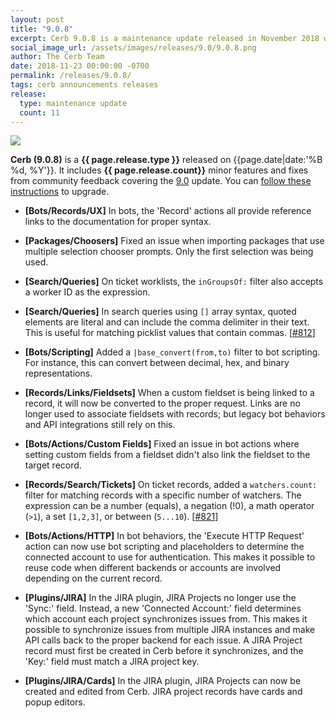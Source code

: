 ```yaml
---
layout: post
title: "9.0.8"
excerpt: Cerb 9.0.8 is a maintenance update released in November 2018 with 11 minor features and fixes from community feedback.
social_image_url: /assets/images/releases/9.0/9.0.8.png
author: The Cerb Team
date: 2018-11-23 00:00:00 -0700
permalink: /releases/9.0.8/
tags: cerb announcements releases
release:
  type: maintenance update
  count: 11
---
```


<div class="cerb-screenshot">
<img src="{{page.social_image_url}}" class="screenshot" style="max-width:500px;">
</div>

**Cerb (9.0.8)** is a **{{ page.release.type }}** released on {{page.date|date:'%B %d, %Y'}}. It includes **{{ page.release.count}}** minor features and fixes from community feedback covering the [9.0](/releases/9.0/) update.  You can [follow these instructions](/docs/upgrading/) to upgrade.

* **[Bots/Records/UX]** In bots, the 'Record' actions all provide reference links to the documentation for proper syntax.

* **[Packages/Choosers]** Fixed an issue when importing packages that use multiple selection chooser prompts. Only the first selection was being used.

* **[Search/Queries]** On ticket worklists, the `inGroupsOf:` filter also accepts a worker ID as the expression.

* **[Search/Queries]** In search queries using `[]` array syntax, quoted elements are literal and can include the comma delimiter in their text. This is useful for matching picklist values that contain commas. [[#812](https://github.com/jstanden/cerb/issues/812)]

* **[Bots/Scripting]** Added a `|base_convert(from,to)` filter to bot scripting. For instance, this can convert between decimal, hex, and binary representations.

* **[Records/Links/Fieldsets]** When a custom fieldset is being linked to a record, it will now be converted to the proper request. Links are no longer used to associate fieldsets with records; but legacy bot behaviors and API integrations still rely on this.

* **[Bots/Actions/Custom Fields]** Fixed an issue in bot actions where setting custom fields from a fieldset didn't also link the fieldset to the target record.

* **[Records/Search/Tickets]** On ticket records, added a `watchers.count:` filter for matching records with a specific number of watchers. The expression can be a number (equals), a negation (!0), a math operator (`>1`), a set `[1,2,3]`, or between (`5...10`). [[#821](https://github.com/jstanden/cerb/issues/821)]

* **[Bots/Actions/HTTP]** In bot behaviors, the 'Execute HTTP Request' action can now use bot scripting and placeholders to determine the connected account to use for authentication. This makes it possible to reuse code when different backends or accounts are involved depending on the current record.

* **[Plugins/JIRA]** In the JIRA plugin, JIRA Projects no longer use the 'Sync:' field. Instead, a new 'Connected Account:' field determines which account each project synchronizes issues from. This makes it possible to synchronize issues from multiple JIRA instances and make API calls back to the proper backend for each issue. A JIRA Project record must first be created in Cerb before it synchronizes, and the 'Key:' field must match a JIRA project key.

* **[Plugins/JIRA/Cards]** In the JIRA plugin, JIRA Projects can now be created and edited from Cerb. JIRA project records have cards and popup editors.

